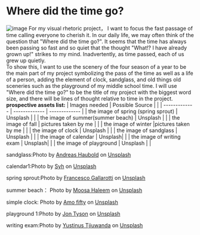 # Where did the time go?  
![image](https://github.com/user-attachments/assets/080db9e4-786c-41d7-ae64-a2a71cb19a18)
For my visual rhetoric project， I want to focus the fast passage of time calling everyone to cherish it. In our daily life, we may often think of the question that "Where did the time go?". It seems that the time has always been passing so fast and so quiet that the thought "What!? I have already grown up!" strikes to my mind. Inadvertently, as time passed, each of us grew up quietly.  
To show this, I want to use the scenery of the four season of a year to be the main part of my project symbolizing the pass of the time as well as a life of a person, adding the element of clock, sandglass, and old things old sceneries such as the playground of my middle school time. I will use "Where did the time go?" to be the title of my project with the biggest word size, and there will be lines of thought relative to time in the project.
**prospective assets list:**
| Images needed   | Possible Source |  |
| ------------- | ------------- | ------------- |
| the image of spring (spring sprout) | Unsplash | |
| the image of summer(summer beach)  | Unsplash | |
| the image of fall  | pictures taken by me | |
| the image of winter |pictures taken by me | |
| the image of clock  | Unsplash  | |
| the image of sandglass  | Unsplash | |
| the image of calendar  | Unsplash|  |
| the image of writing exam  | Unsplash|  |
| the image of playground  |  Unsplash | |


sandglass:Photo by <a href="https://unsplash.com/@andreas_haubold?utm_content=creditCopyText&utm_medium=referral&utm_source=unsplash">Andreas Haubold</a> on <a href="https://unsplash.com/photos/an-hourglass-sitting-on-top-of-a-checkered-table-3SD_BwzTAas?utm_content=creditCopyText&utm_medium=referral&utm_source=unsplash">Unsplash</a>  

calendar1:Photo by <a href="https://unsplash.com/@sarch?utm_content=creditCopyText&utm_medium=referral&utm_source=unsplash">Syh</a> on <a href="https://unsplash.com/photos/white-and-black-polka-dot-gift-box-on-white-textile-wxSH2vo0si8?utm_content=creditCopyText&utm_medium=referral&utm_source=unsplash">Unsplash</a>  


spring sprout:Photo by <a href="https://unsplash.com/@gallarotti?utm_content=creditCopyText&utm_medium=referral&utm_source=unsplash">Francesco Gallarotti</a> on <a href="https://unsplash.com/photos/green-plants-on-soil-ruQHpukrN7c?utm_content=creditCopyText&utm_medium=referral&utm_source=unsplash">Unsplash</a>

summer beach： Photo by <a href="https://unsplash.com/@moseshalym?utm_content=creditCopyText&utm_medium=referral&utm_source=unsplash">Moosa Haleem</a> on <a href="https://unsplash.com/photos/green-palm-tree-on-white-sand-beach-during-daytime-758Km8MAcyI?utm_content=creditCopyText&utm_medium=referral&utm_source=unsplash">Unsplash</a>

simple clock: Photo by <a href="https://unsplash.com/@amofifty?utm_content=creditCopyText&utm_medium=referral&utm_source=unsplash">Amo fifty</a> on <a href="https://unsplash.com/photos/a-clock-made-out-of-black-pieces-of-wood-S_YBV2NlwjQ?utm_content=creditCopyText&utm_medium=referral&utm_source=unsplash">Unsplash</a>  

playground 1:Photo by <a href="https://unsplash.com/@jontyson?utm_content=creditCopyText&utm_medium=referral&utm_source=unsplash">Jon Tyson</a> on <a href="https://unsplash.com/photos/numbering-start-line-on-concrete-floor-r9T0LZv8xWQ?utm_content=creditCopyText&utm_medium=referral&utm_source=unsplash">Unsplash</a>

writing exam:Photo by <a href="https://unsplash.com/@yustinustjiu?utm_content=creditCopyText&utm_medium=referral&utm_source=unsplash">Yustinus Tjiuwanda</a> on <a href="https://unsplash.com/photos/woman-wearing-white-sweater-BCBGahg0MH0?utm_content=creditCopyText&utm_medium=referral&utm_source=unsplash">Unsplash</a>
      





      
      
      
